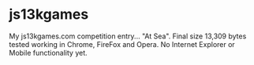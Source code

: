 js13kgames
==========

My js13kgames.com competition entry... "At Sea".  Final size 13,309 bytes tested working in Chrome, FireFox and Opera.  No Internet Explorer or Mobile functionality yet.